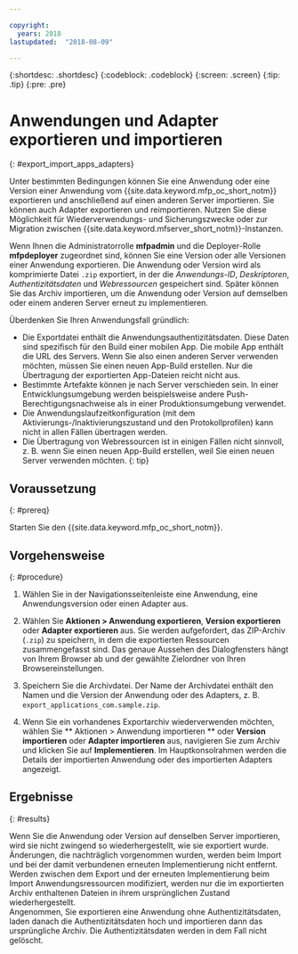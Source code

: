 ```yaml
---

copyright:
  years: 2018
lastupdated:  "2018-08-09"

---
```


{:shortdesc: .shortdesc}
{:codeblock: .codeblock}
{:screen: .screen}
{:tip: .tip}
{:pre: .pre}

# Anwendungen und Adapter exportieren und importieren
{: #export_import_apps_adapters}

Unter bestimmten Bedingungen können Sie eine Anwendung oder eine Version einer Anwendung vom {{site.data.keyword.mfp_oc_short_notm}} exportieren und anschließend auf einen anderen Server importieren. Sie können auch Adapter exportieren und reimportieren. Nutzen Sie diese Möglichkeit für Wiederverwendungs- und Sicherungszwecke oder zur Migration zwischen {{site.data.keyword.mfserver_short_notm}}-Instanzen.

Wenn Ihnen die Administratorrolle **mfpadmin** und die Deployer-Rolle **mfpdeployer** zugeordnet sind, können Sie eine Version oder alle Versionen einer Anwendung exportieren. Die Anwendung oder Version wird als komprimierte Datei `.zip` exportiert, in der die *Anwendungs-ID*, *Deskriptoren*, *Authentizitätsdaten* und *Webressourcen* gespeichert sind. Später können Sie das Archiv importieren, um die Anwendung oder Version auf demselben oder einem anderen Server erneut zu implementieren.

Überdenken Sie Ihren Anwendungsfall gründlich:
* Die Exportdatei enthält die Anwendungsauthentizitätsdaten. Diese Daten sind spezifisch für den Build einer mobilen App. Die mobile App enthält die URL des Servers. Wenn Sie also einen anderen Server verwenden möchten, müssen Sie einen neuen App-Build erstellen. Nur die Übertragung der exportierten App-Dateien reicht nicht aus.
* Bestimmte Artefakte können je nach Server verschieden sein. In einer Entwicklungsumgebung werden beispielsweise andere Push-Berechtigungsnachweise als in einer Produktionsumgebung verwendet.
* Die Anwendungslaufzeitkonfiguration (mit dem Aktivierungs-/Inaktivierungszustand und den Protokollprofilen) kann nicht in allen Fällen übertragen werden.
* Die Übertragung von Webressourcen ist in einigen Fällen nicht sinnvoll, z. B. wenn Sie einen neuen App-Build erstellen, weil Sie einen neuen Server verwenden möchten.
{: tip}

##  Voraussetzung
{: #prereq}

Starten Sie den {{site.data.keyword.mfp_oc_short_notm}}.

##  Vorgehensweise
{: #procedure}

1.  Wählen Sie in der Navigationsseitenleiste eine Anwendung, eine Anwendungsversion oder einen Adapter aus.

2.  Wählen Sie **Aktionen > Anwendung exportieren**, **Version exportieren** oder **Adapter exportieren** aus.
     Sie werden aufgefordert, das ZIP-Archiv (`.zip`) zu speichern, in dem die exportierten Ressourcen zusammengefasst sind. Das genaue Aussehen des Dialogfensters hängt von Ihrem Browser ab und der gewählte Zielordner von Ihren Browsereinstellungen.

3.   Speichern Sie die Archivdatei.
      Der Name der Archivdatei enthält den Namen und die Version der Anwendung oder des Adapters, z. B. `export_applications_com.sample.zip`.

4.   Wenn Sie ein vorhandenes Exportarchiv wiederverwenden möchten, wählen Sie ** Aktionen > Anwendung importieren ** oder **Version importieren** oder **Adapter importieren** aus, navigieren Sie zum Archiv und klicken Sie auf **Implementieren**.
      Im Hauptkonsolrahmen werden die Details der importierten Anwendung oder des importierten Adapters angezeigt.

##    Ergebnisse
{: #results}

Wenn Sie die Anwendung oder Version auf denselben Server importieren, wird sie nicht zwingend so wiederhergestellt, wie sie exportiert wurde. Änderungen, die nachträglich vorgenommen wurden, werden beim Import und bei der damit verbundenen erneuten Implementierung nicht entfernt. Werden zwischen dem Export und der erneuten Implementierung beim Import Anwendungsressourcen modifiziert, werden nur die im exportierten Archiv enthaltenen Dateien in ihrem ursprünglichen Zustand wiederhergestellt.
<br/>
Angenommen, Sie exportieren eine Anwendung ohne Authentizitätsdaten, laden danach die Authentizitätsdaten hoch und importieren dann das ursprüngliche Archiv. Die Authentizitätsdaten werden in dem Fall nicht gelöscht.
